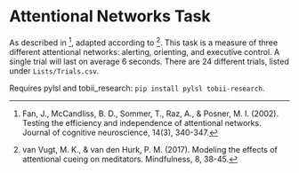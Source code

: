 # Attentional Networks Task

As described in [^1], adapted according to [^2]. This task is a measure of three different attentional networks: alerting, orienting, and executive control. A single trial will last on average 6 seconds. There are 24 different trials, listed under `Lists/Trials.csv`.

Requires pylsl and tobii_research: `pip install pylsl tobii-research`.

[^1]: Fan, J., McCandliss, B. D., Sommer, T., Raz, A., & Posner, M. I. (2002). Testing the efficiency and independence of attentional networks. Journal of cognitive neuroscience, 14(3), 340-347.
[^2]: van Vugt, M. K., & van den Hurk, P. M. (2017). Modeling the effects of attentional cueing on meditators. Mindfulness, 8, 38-45.